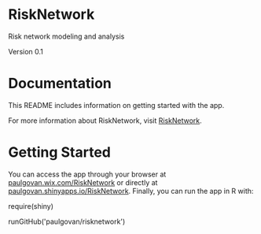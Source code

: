 # RiskNetwork
Risk network modeling and analysis

Version 0.1 
# Documentation
This README includes information on getting started with the app.

For more information about RiskNetwork, visit [RiskNetwork](http://paulgovan.wix.com/RiskNetwork).
# Getting Started
You can access the app through your browser at [paulgovan.wix.com/RiskNetwork](http://paulgovan.wix.com/risknetwork) or directly at [paulgovan.shinyapps.io/RiskNetwork](https://paulgovan.shinyapps.io/risknetwork). Finally, you can run the app in R with:

require(shiny)

runGitHub('paulgovan/risknetwork')


